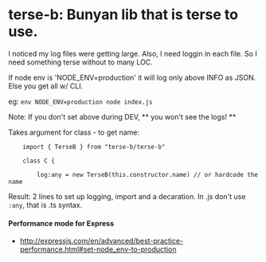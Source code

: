 # terse-b: Bunyan lib that is terse to use.

I noticed my log files were getting large. Also, I need loggin in each file. So I need something terse without to many LOC.

If node env is 'NODE_ENV=production' it will log only above INFO as JSON.
Else you get all w/ CLI.

eg: `env NODE_ENV=production node index.js`

Note: If you don't set above during DEV, ** you won't see the logs! **

Takes argument for class - to get name:

```
    import { TerseB } from "terse-b/terse-b"
    
    class C {

        log:any = new TerseB(this.constructor.name) // or hardcode the name

```

Result: 2 lines to set up logging, import and a decaration. In .js don't use `:any`,
 that is .ts syntax.



#### Performance mode for Express

- http://expressjs.com/en/advanced/best-practice-performance.html#set-node_env-to-production


